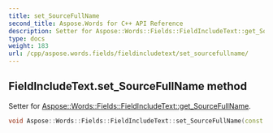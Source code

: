 ```yaml
---
title: set_SourceFullName
second_title: Aspose.Words for C++ API Reference
description: Setter for Aspose::Words::Fields::FieldIncludeText::get_SourceFullName. 
type: docs
weight: 183
url: /cpp/aspose.words.fields/fieldincludetext/set_sourcefullname/
---
```

## FieldIncludeText.set_SourceFullName method


Setter for [Aspose::Words::Fields::FieldIncludeText::get_SourceFullName](../get_sourcefullname/).

```cpp
void Aspose::Words::Fields::FieldIncludeText::set_SourceFullName(const System::String &value)
```

